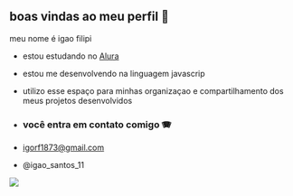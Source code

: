 ## boas vindas ao meu perfil 🥇

meu nome é igao filipi

- estou estudando no [Alura](http://www.alura.com.br)
- estou me desenvolvendo na linguagem javascrip
- utilizo esse espaço para minhas organizaçao e compartilhamento dos meus projetos desenvolvidos

- ### você  entra em contato comigo 🪗

- igorf1873@gmail.com

- @igao_santos_11

![](https://media1.tenor.com/m/MCBkr6dWLkUAAAAd/corinthians-rodrigo-garro.gif7)
